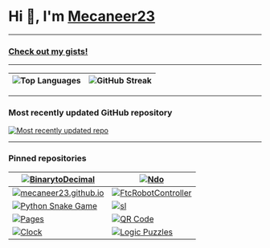 # Hi 👋, I'm [Mecaneer23](https://mecaneer23.net)

---

### [Check out my gists!](https://gist.github.com/mecaneer23/)

---

| ![Top Languages](https://github-readme-stats.vercel.app/api/top-langs?username=mecaneer23&hide_progress=true&langs_count=8&theme=transparent&exclude_repo=github-readme-streak-stats) | ![GitHub Streak](https://github-readme-streak-stats-mecaneer23s-projects.vercel.app?user=mecaneer23&theme=dark&card_width=300&ring=4493F8&currStreakLabel=268811&background=00000000&currStreakNum=268811&fire=AAEBE0&hide_total_contributions=true&hide_longest_streak=true) |
| - | - |

---

<div title="Link updated at Thu Feb 06 2025 13:28:10 GMT+0000 (Coordinated Universal Time)">

### Most recently updated GitHub repository

[![Most recently updated repo](https://github-readme-stats.vercel.app/api/pin/?theme=transparent&username=mecaneer23&repo=Ndo)](https://github.com/mecaneer23/Ndo)

</div>

---

### Pinned repositories

| [![BinarytoDecimal](https://github-readme-stats.vercel.app/api/pin/?theme=transparent&username=mecaneer23&repo=BinarytoDecimal)](https://github.com/mecaneer23/BinaryToDecimal) | [![Ndo](https://github-readme-stats.vercel.app/api/pin/?theme=transparent&username=mecaneer23&repo=ndo)](https://github.com/mecaneer23/ndo) |
| - | - |
| [![mecaneer23.github.io](https://github-readme-stats.vercel.app/api/pin/?theme=transparent&username=mecaneer23&repo=mecaneer23.github.io)](https://github.com/mecaneer23/mecaneer23.github.io) | [![FtcRobotController](https://github-readme-stats.vercel.app/api/pin/?theme=transparent&username=mecaneer23&repo=FtcRobotController)](https://github.com/mecaneer23/FtcRobotController) |
| [![Python Snake Game](https://github-readme-stats.vercel.app/api/pin/?theme=transparent&username=mecaneer23&repo=python-snake-game)](https://github.com/mecaneer23/python-snake-game) | [![sl](https://github-readme-stats.vercel.app/api/pin/?theme=transparent&username=mecaneer23&repo=sl)](https://github.com/mecaneer23/sl) |
| [![Pages](https://github-readme-stats.vercel.app/api/pin/?theme=transparent&username=mecaneer23&repo=pages)](https://github.com/mecaneer23/pages) | [![QR Code](https://github-readme-stats.vercel.app/api/pin/?theme=transparent&username=mecaneer23&repo=qr-code)](https://github.com/mecaneer23/qr-code) |
| [![Clock](https://github-readme-stats.vercel.app/api/pin/?theme=transparent&username=mecaneer23&repo=clock)](https://github.com/mecaneer23/clock) | [![Logic Puzzles](https://github-readme-stats.vercel.app/api/pin/?theme=transparent&username=mecaneer23&repo=logic-puzzles)](https://github.com/mecaneer23/logic-puzzles) |
